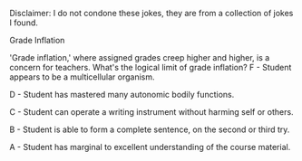 Disclaimer: I do not condone these jokes, they are from a collection of jokes I found.

Grade Inflation

'Grade inflation,' where assigned grades creep higher and higher, is a concern for teachers. What's the logical limit of grade inflation? 
F - Student appears to be a multicellular organism. 

D - Student has mastered many autonomic bodily functions. 

C - Student can operate a writing instrument without harming self or others. 

B - Student is able to form a complete sentence, on the second or third try. 

A - Student has marginal to excellent understanding of the course material.

